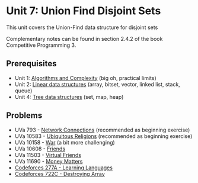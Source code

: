 # Unit 7: Union Find Disjoint Sets
This unit covers the Union-Find data structure for disjoint sets

Complementary notes can be found in section 2.4.2 of the book Competitive Programming 3.

## Prerequisites
- Unit 1: [Algorithms and Complexity](../01-complexity) (big oh, practical limits)
- Unit 2: [Linear data structures](../02-linear-struct) (array, bitset, vector, linked list, stack, queue)
- Unit 4: [Tree data structures](../04-trees) (set, map, heap)

## Problems
- UVa 793 - [Network Connections](https://uva.onlinejudge.org/external/7/793.pdf) (recommended as beginning exercise)
- UVa 10583 - [Ubiquitous Religions](https://uva.onlinejudge.org/external/105/10583.pdf) (recommended as beginning exercise)
- UVa 10158 - [War](https://uva.onlinejudge.org/external/101/10158.pdf) (a bit more challenging)
- UVa 10608 - [Friends](https://uva.onlinejudge.org/external/106/10608.pdf)
- UVa 11503 - [Virtual Friends](https://uva.onlinejudge.org/external/115/11503.pdf)
- UVa 11690 - [Money Matters](https://uva.onlinejudge.org/external/116/11690.pdf)
- [Codeforces 277A - Learning Languages](http://codeforces.com/problemset/problem/277/A)
- [Codeforces 722C - Destroying Array](http://codeforces.com/problemset/problem/722/C)
